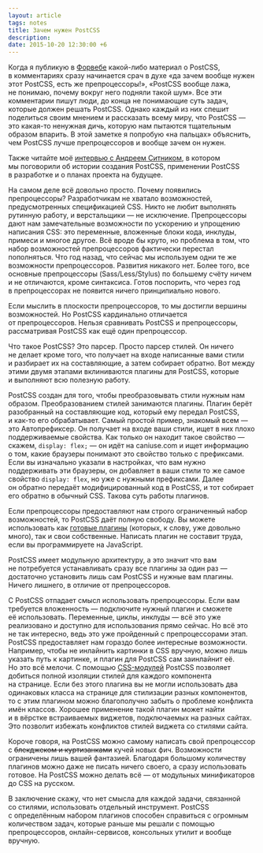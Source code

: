 ```yaml
---
layout: article
tags: notes
title: Зачем нужен PostCSS
description:
date: 2015-10-20 12:30:00 +6
---
```

<div class="sidenote">
  <p class="sidenote__paragraph">Когда я публикую в <a href="https://vk.com/forwebdev">Форвебе</a> какой-либо материал о PostCSS, в комментариях сразу начинается срач в духе «да зачем вообще нужен этот PostCSS, есть же препроцессоры!», «PostCSS вообще лажа, не понимаю, почему вокруг него подняли такой шум». Все эти комментарии пишут люди, до конца не понимающие суть задач, которые должен решать PostCSS. Однако каждый из них спешит поделиться своим мнением и рассказать всему миру, что PostCSS — это какая-то ненужная дичь, которую нам пытаются тщательным образом впарить. В этой заметке я попробую «на пальцах» объяснить, чем PostCSS лучше препроцессоров и вообще зачем он нужен.</p>
  <aside class="sidenote__note">Также читайте моё <a href="http://forwebdev.ru/css/about-postcss/">интервью с Андреем Ситником</a>, в котором мы поговорили об истории создания PostCSS, применении PostCSS в разработке и о планах проекта на будущее.</aside>
</div>

На самом деле всё довольно просто. Почему появились препроцессоры? Разработчикам не хватало возможностей, предусмотренных спецификацией CSS. Никто не любит выполнять рутинную работу, и верстальщики — не исключение. Препроцессоры дают нам замечательные возможности по ускорению и упрощению написания CSS: это переменные, вложенные блоки кода, инклуды, примеси и многое другое. Всё вроде бы круто, но проблема в том, что набор возможностей препроцессоров фактически перестал пополняться. Что год назад, что сейчас мы используем одни те же возможности препроцессоров. Развития никакого нет. Более того, все основные препроцессоры (Sass/Less/Stylus) по большему счёту ничем и не отличаются, кроме синтаксиса. Готов поспорить, что через год в препроцессорах не появится ничего принципиально нового.

Если мыслить в плоскости препроцессоров, то мы достигли вершины возможностей. Но PostCSS кардинально отличается от препроцессоров. Нельзя сравнивать PostCSS и препроцессоры, рассматривая PostCSS как ещё один препроцессор.

Что такое PostCSS? Это парсер. Просто парсер стилей. Он ничего не делает кроме того, что получает на входе написанные вами стили и разбирает их на составляющие, а затем собирает обратно. Вот между этими двумя этапами вклиниваются плагины для PostCSS, которые и выполняют всю полезную работу.

PostCSS создан для того, чтобы преобразовывать стили нужным нам образом. Преобразованием стилей занимаются плагины. Плагин берёт разобранный на составляющие код, который ему передал PostCSS, и как-то его обрабатывает. Самый простой пример, знакомый всем — это Автопрефиксер. Он получает на входе ваши стили, ищет в них плохо поддерживаемые свойства. Как только он находит такое свойство — скажем, `display: flex;` — он идёт на caniuse.com и ищет информацию о том, какие браузеры понимают это свойство только с префиксами. Если вы изначально указали в настройках, что вам нужно поддерживать эти браузеры, он добавляет в ваши стили то же самое свойство `display: flex`, но уже с нужными префиксами. Далее он обратно передаёт модифицированный код в PostCSS, и тот собирает его обратно в обычный CSS. Такова суть работы плагинов.

Если препроцессоры предоставляют нам строго ограниченный набор возможностей, то PostCSS даёт полную свободу. Вы можете использовать как [готовые плагины](http://postcss.parts/) (которых, к слову, уже довольно много), так и свои собственные. Написать плагин не составит труда, если вы программируете на JavaScript.

PostCSS имеет модульную архитектуру, а это значит что вам не потребуется устанавливать сразу все плагины за один раз — достаточно установить лишь сам PostCSS и нужные вам плагины. Ничего лишнего, в отличие от препроцессоров.

С PostCSS отпадает смысл использовать препроцессоры. Если вам требуется вложенность — подключите нужный плагин и сможете её использовать. Переменные, циклы, инклуды — всё это уже реализовано и доступно для использования прямо сейчас. Но всё это не так интересно, ведь это уже пройденный с препроцессорами этап. PostCSS предоставляет нам гораздо более интересные возможности. Например, чтобы не инлайнить картинки в CSS вручную, можно лишь указать путь к картинке, и плагин для PostCSS сам заинлайнит её. Но это всё мелочи. С помощью [CSS-модулей](https://github.com/css-modules/css-modules) PostCSS позволяет добиться полной изоляции стилей для каждого компонента на странице. Если без этого плагина вы не могли использовать два одинаковых класса на странице для стилизации разных компонентов, то с этим плагином можно благополучно забыть о проблеме конфликта имён классов. Хорошее применение такой плагин может найти и в вёрстке встраиваемых виджетов, подключаемых на разных сайтах. Это позволит избежать конфликтов стилей виджета со стилями сайта.

Короче говоря, на PostCSS можно самому написать свой препроцессор с ~~блекджеком и куртизанками~~ кучей новых фич. Возможности ограничены лишь вашей фантазией. Благодаря большому количеству плагинов можно даже не писать ничего своего, а сразу использовать готовое. На PostCSS можно делать всё — от модульных минификаторов до CSS на русском.

В заключение скажу, что нет смысла для каждой задачи, связанной со стилями, использовать отдельный инструмент. PostCSS с определённым набором плагинов способен справиться с огромным количеством задач, которые раньше мы решали с помощью препроцессоров, онлайн-сервисов, консольных утилит и вообще вручную.
